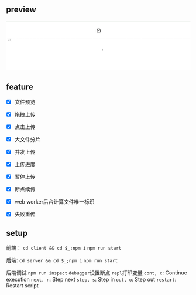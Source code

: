 

## preview

![preivew](./preview.gif)

## feature
- [x] 文件预览
- [x] 拖拽上传
- [x] 点击上传
- [x] 大文件分片
- [x] 并发上传
- [x] 上传进度
- [x] 暂停上传
- [x] 断点续传
- [x] web worker后台计算文件唯一标识
- [x] 失败重传


## setup


前端：
`cd client && cd $_;npm i`
`npm run start`

后端:
`cd server && cd $_;npm i`
`npm run start`

后端调试
`npm run inspect`
`debugger`设置断点
`repl`打印变量
`cont, c`: Continue execution
`next, n`: Step next
`step, s`: Step in
`out, o`: Step out
`restart`: Restart script
